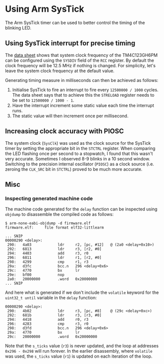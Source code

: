 # Using Arm SysTick
The Arm SysTick timer can be used to better control the timing of the blinking LED.

## Using SysTick interrupt for precise timing
The [data sheet][datasheet] shows that system clock frequency of the TM4C123GH6PM can be configured using the `SYSDIV` field of the `RCC` register. By default the clock frequency will be 12.5 MHz if nothing is changed. For simplicity, let's leave the system clock frequency at the default value.

Generating timing measure in milliseconds can then be achieved as follows:
1. Initialise SysTick to fire an interrupt to fire every `12500000 / 1000` cycles. The data sheet says that to achieve this the `STRELOAD` register needs to be set to `12500000 / 1000 - 1`.
2. Have the interrupt increment some static value each time the interrupt runs.
3. The static value will then increment once per millisecond.

## Increasing clock accuracy with PIOSC
The system clock (`SysClk`) was used as the clock source for the SysTick timer by setting the appropriate bit in the `STCTRL` register. When comparing the LED flashing once per second to a stopwatch, I found that this wasn't very accurate. Sometimes I observed 8-9 blinks in a 10 second window. Switching to the precision internal oscillator (`PIOSC`) as a clock source (i.e. zeroing the `CLK_SRC` bit in `STCTRL`) proved to be much more accurate.

## Misc
### Inspecting generated machine code
The machine code generated for the `delay` function can be inspected using `objdump` to disassemble the compiled code as follows:
```
$ arm-none-eabi-objdump -d firmware.elf
firmware.elf:     file format elf32-littlearm

... SNIP
00000290 <delay>:
 290:   4a03            ldr     r2, [pc, #12]   @ (2a0 <delay+0x10>)
 292:   6813            ldr     r3, [r2, #0]
 294:   4403            add     r3, r0
 296:   6811            ldr     r1, [r2, #0]
 298:   4299            cmp     r1, r3
 29a:   d3fc            bcc.n   296 <delay+0x6>
 29c:   4770            bx      lr
 29e:   bf00            nop
 2a0:   20000000        .word   0x20000000
... SNIP
```

And here what is generated if we don't include the `volatile` keyword for the `uint32_t until` variable in the `delay` function:
```
00000290 <delay>:
 290:   4b02            ldr     r3, [pc, #8]    @ (29c <delay+0xc>)
 292:   681b            ldr     r3, [r3, #0]
 294:   4418            add     r0, r3
 296:   4283            cmp     r3, r0
 298:   d3fd            bcc.n   296 <delay+0x6>
 29a:   4770            bx      lr
 29c:   20000000        .word   0x20000000
```
Note that the `s_ticks` value (`r3`) is never updated, and the loop at addresses `0x296 - 0x298` will run forever. In the earlier disassembly, where `volatile` was used, the `s_ticks` value (`r1`) is updated on each iteration of the loop.

[user-guide]: /docs/tiva-c-launchpad-user-guide.pdf "Tiva C Launchpad User Guide"
[datasheet]: /docs/tm4c123gh6pm-datasheet.pdf "TM4C123GH6PM Data Sheet"
